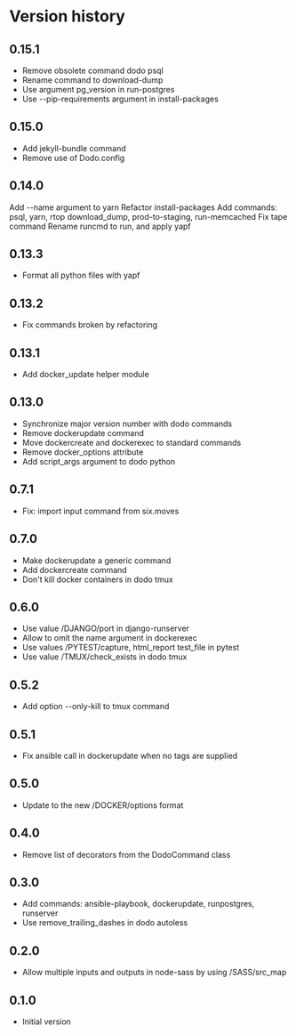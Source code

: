 # Version history

## 0.15.1

- Remove obsolete command dodo psql
- Rename command to download-dump
- Use argument pg_version in run-postgres
- Use --pip-requirements argument in install-packages

## 0.15.0

- Add jekyll-bundle command
- Remove use of Dodo.config

## 0.14.0

Add --name argument to yarn
Refactor install-packages
Add commands: psql, yarn, rtop download_dump, prod-to-staging, run-memcached
Fix tape command
Rename runcmd to run, and apply yapf

## 0.13.3

- Format all python files with yapf

## 0.13.2

- Fix commands broken by refactoring

## 0.13.1

- Add docker_update helper module

## 0.13.0

- Synchronize major version number with dodo commands
- Remove dockerupdate command
- Move dockercreate and dockerexec to standard commands
- Remove docker_options attribute
- Add script_args argument to dodo python

## 0.7.1

- Fix: import input command from six.moves

## 0.7.0

- Make dockerupdate a generic command
- Add dockercreate command
- Don't kill docker containers in dodo tmux

## 0.6.0

- Use value /DJANGO/port in django-runserver
- Allow to omit the name argument in dockerexec
- Use values /PYTEST/capture, html_report test_file in pytest
- Use value /TMUX/check_exists in dodo tmux

## 0.5.2

- Add option --only-kill to tmux command

## 0.5.1

- Fix ansible call in dockerupdate when no tags are supplied

## 0.5.0

- Update to the new /DOCKER/options format

## 0.4.0

- Remove list of decorators from the DodoCommand class

## 0.3.0

- Add commands: ansible-playbook, dockerupdate, runpostgres, runserver
- Use remove_trailing_dashes in dodo autoless

## 0.2.0

- Allow multiple inputs and outputs in node-sass by using /SASS/src_map

## 0.1.0

- Initial version
